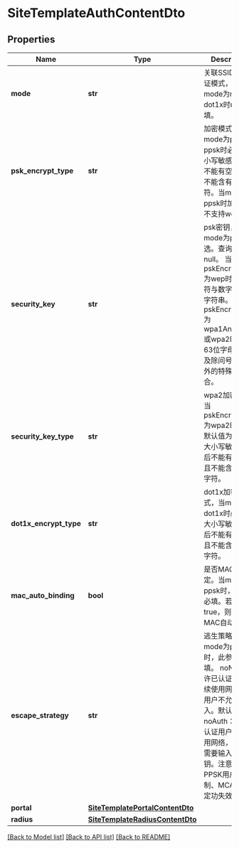 # SiteTemplateAuthContentDto

## Properties
Name | Type | Description | Notes
------------ | ------------- | ------------- | -------------
**mode** | **str** | 关联SSID时的认证模式，当mode为mac或dot1x时radius必填。 | 
**psk_encrypt_type** | **str** | 加密模式，当mode为psk或ppsk时必选。大小写敏感，前后不能有空格，且不能含有全角字符。当mode为ppsk时加密方式不支持wep。 | [optional] 
**security_key** | **str** | psk密钥，当mode为psk时必选。查询始终为null。 当pskEncryptType为wep时，5位字符与数字组合的字符串。 当pskEncryptType为wpa1AndWpa2或wpa2时，8-63位字母、数字及除问号与空格外的特殊字符组合。 | [optional] 
**security_key_type** | **str** | wpa2加密方法，当pskEncryptType为wpa2时必选，默认值为AES。大小写敏感，前后不能有空格，且不能含有全角字符。 | [optional] 
**dot1x_encrypt_type** | **str** | dot1x加密模式，当mode为dot1x时必选。大小写敏感，前后不能有空格，且不能含有全角字符。 | [optional] 
**mac_auto_binding** | **bool** | 是否MAC自动绑定。当mode为ppsk时，此参数必填。若值为true，则开启MAC自动绑定。 | [optional] 
**escape_strategy** | **str** | 逃生策略。当mode为ppsk时，此参数必填。 noNew：允许已认证用户继续使用网络，新用户不允许接入。默认值。 noAuth：允许已认证用户继续使用网络，新用户需要输入PPSK密钥。注意：此时PPSK用户数控制、MCA自动绑定功失效。  | [optional] 
**portal** | [**SiteTemplatePortalContentDto**](SiteTemplatePortalContentDto.md) |  | [optional] 
**radius** | [**SiteTemplateRadiusContentDto**](SiteTemplateRadiusContentDto.md) |  | [optional] 

[[Back to Model list]](../README.md#documentation-for-models) [[Back to API list]](../README.md#documentation-for-api-endpoints) [[Back to README]](../README.md)


